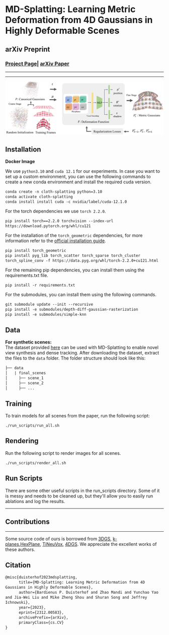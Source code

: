 # MD-Splatting: Learning Metric Deformation from 4D Gaussians in Highly Deformable Scenes

## arXiv Preprint

### [Project Page](https://md-splatting.github.io/)| [arXiv Paper](https://arxiv.org/abs/2312.00583)

---------------------------------------------------

---

![block](assets/teaserfig.png)   


## Installation 

**Docker Image**

We use `python3.10` and `cuda 12.1` for our experiments.
In case you want to set up a custom environment, you can use the following commands to create a new conda environment and install the required cuda version.
```
conda create -n cloth-splatting python=3.10
conda activate cloth-splatting
conda install install cuda -c nvidia/label/cuda-12.1.0
```
For the torch dependencies we use `torch 2.2.0`.
```
pip install torch==2.2.0 torchvision --index-url https://download.pytorch.org/whl/cu121
```
For the installation of the `torch_geometric` dependencies, for more information refer to the [official installation guide](https://pytorch-geometric.readthedocs.io/en/latest/notes/installation.html).

```
pip install torch_geometric
pip install pyg_lib torch_scatter torch_sparse torch_cluster torch_spline_conv -f https://data.pyg.org/whl/torch-2.2.0+cu121.html
```
For the remaining pip dependencies, you can install them using the requirements.txt file.
```
pip install -r requirements.txt
```
For the submodules, you can install them using the following commands.
``` 
git submodule update --init --recursive
pip install -e submodules/depth-diff-gaussian-rasterization
pip install -e submodules/simple-knn
```


## Data
**For synthetic scenes:**  
The dataset provided [here](https://drive.google.com/drive/folders/116XTLBUvuiEQPjKXKZP8fYab3F3L1cCd?usp=sharing) can be used with MD-Splatting to enable novel view synthesis and dense tracking. After downloading the dataset, extract the files to the `data` folder. The folder structure should look like this:

```
├── data
│   | final_scenes 
│     ├── scene_1
│     ├── scene_2 
│     ├── ...
```


## Training
To train models for all scenes from the paper, run the following script:
``` 
./run_scripts/run_all.sh
``` 

## Rendering
Run the following script to render images for all scenes. 

```
./run_scripts/render_all.sh
```

## Run Scripts

There are some other useful scripts in the run_scripts directory. Some of it is messy and needs to be cleaned up, but they'll allow you to easily run ablations and log the results.


---
## Contributions

---
Some source code of ours is borrowed from [3DGS](https://github.com/graphdeco-inria/gaussian-splatting), [k-planes](https://github.com/Giodiro/kplanes_nerfstudio),[HexPlane](https://github.com/Caoang327/HexPlane), [TiNeuVox](https://github.com/hustvl/TiNeuVox), [4DGS](https://github.com/hustvl/4DGaussians). We appreciate the excellent works of these authors.



## Citation
```
@misc{duisterhof2023mdsplatting,
      title={MD-Splatting: Learning Metric Deformation from 4D Gaussians in Highly Deformable Scenes}, 
      author={Bardienus P. Duisterhof and Zhao Mandi and Yunchao Yao and Jia-Wei Liu and Mike Zheng Shou and Shuran Song and Jeffrey Ichnowski},
      year={2023},
      eprint={2312.00583},
      archivePrefix={arXiv},
      primaryClass={cs.CV}
}
```
